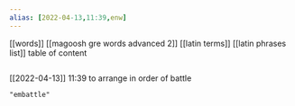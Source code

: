 ```yaml
---
alias: [2022-04-13,11:39,enw]
---
```

[[words]] [[magoosh gre words advanced 2]] [[latin terms]] [[latin phrases list]]
table of content
```toc
```

[[2022-04-13]] 11:39
to arrange in order of battle
```query
"embattle"
```